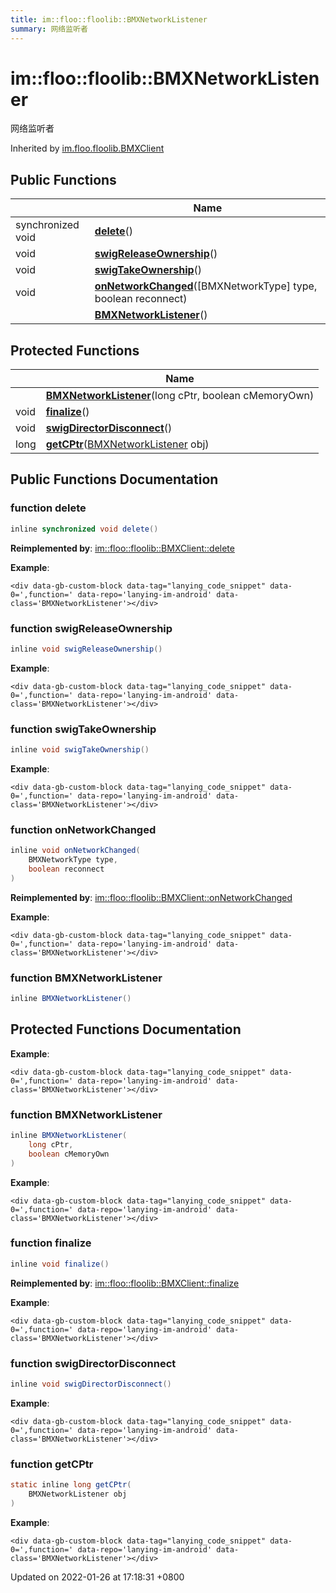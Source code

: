 ```yaml
---
title: im::floo::floolib::BMXNetworkListener
summary: 网络监听者
---
```


# im::floo::floolib::BMXNetworkListener

网络监听者

Inherited by [im.floo.floolib.BMXClient](classim\_1\_1floo\_1\_1floolib\_1\_1\_b\_m\_x\_client.md)

## Public Functions

|                   | Name                                                                                                                                                             |
| ----------------- | ---------------------------------------------------------------------------------------------------------------------------------------------------------------- |
| synchronized void | [**delete**](classim\_1\_1floo\_1\_1floolib\_1\_1\_b\_m\_x\_network\_listener.md#function-delete)()                                                              |
| void              | [**swigReleaseOwnership**](classim\_1\_1floo\_1\_1floolib\_1\_1\_b\_m\_x\_network\_listener.md#function-swigreleaseownership)()                                  |
| void              | [**swigTakeOwnership**](classim\_1\_1floo\_1\_1floolib\_1\_1\_b\_m\_x\_network\_listener.md#function-swigtakeownership)()                                        |
| void              | [**onNetworkChanged**](classim\_1\_1floo\_1\_1floolib\_1\_1\_b\_m\_x\_network\_listener.md#function-onnetworkchanged)(\[BMXNetworkType] type, boolean reconnect) |
|                   | [**BMXNetworkListener**](classim\_1\_1floo\_1\_1floolib\_1\_1\_b\_m\_x\_network\_listener.md#function-bmxnetworklistener)()                                      |

## Protected Functions

|      | Name                                                                                                                                                                                               |
| ---- | -------------------------------------------------------------------------------------------------------------------------------------------------------------------------------------------------- |
|      | [**BMXNetworkListener**](classim\_1\_1floo\_1\_1floolib\_1\_1\_b\_m\_x\_network\_listener.md#function-bmxnetworklistener)(long cPtr, boolean cMemoryOwn)                                           |
| void | [**finalize**](classim\_1\_1floo\_1\_1floolib\_1\_1\_b\_m\_x\_network\_listener.md#function-finalize)()                                                                                            |
| void | [**swigDirectorDisconnect**](classim\_1\_1floo\_1\_1floolib\_1\_1\_b\_m\_x\_network\_listener.md#function-swigdirectordisconnect)()                                                                |
| long | [**getCPtr**](classim\_1\_1floo\_1\_1floolib\_1\_1\_b\_m\_x\_network\_listener.md#function-getcptr)([BMXNetworkListener](classim\_1\_1floo\_1\_1floolib\_1\_1\_b\_m\_x\_network\_listener.md) obj) |

## Public Functions Documentation

### function delete

```java
inline synchronized void delete()
```

**Reimplemented by**: [im::floo::floolib::BMXClient::delete](classim\_1\_1floo\_1\_1floolib\_1\_1\_b\_m\_x\_client.md#function-delete)

**Example**:

```
<div data-gb-custom-block data-tag="lanying_code_snippet" data-0=',function=' data-repo='lanying-im-android' data-class='BMXNetworkListener'></div>
```

### function swigReleaseOwnership

```java
inline void swigReleaseOwnership()
```

**Example**:

```
<div data-gb-custom-block data-tag="lanying_code_snippet" data-0=',function=' data-repo='lanying-im-android' data-class='BMXNetworkListener'></div>
```

### function swigTakeOwnership

```java
inline void swigTakeOwnership()
```

**Example**:

```
<div data-gb-custom-block data-tag="lanying_code_snippet" data-0=',function=' data-repo='lanying-im-android' data-class='BMXNetworkListener'></div>
```

### function onNetworkChanged

```java
inline void onNetworkChanged(
    BMXNetworkType type,
    boolean reconnect
)
```

**Reimplemented by**: [im::floo::floolib::BMXClient::onNetworkChanged](classim\_1\_1floo\_1\_1floolib\_1\_1\_b\_m\_x\_client.md#function-onnetworkchanged)

**Example**:

```
<div data-gb-custom-block data-tag="lanying_code_snippet" data-0=',function=' data-repo='lanying-im-android' data-class='BMXNetworkListener'></div>
```

### function BMXNetworkListener

```java
inline BMXNetworkListener()
```

## Protected Functions Documentation

**Example**:

```
<div data-gb-custom-block data-tag="lanying_code_snippet" data-0=',function=' data-repo='lanying-im-android' data-class='BMXNetworkListener'></div>
```

### function BMXNetworkListener

```java
inline BMXNetworkListener(
    long cPtr,
    boolean cMemoryOwn
)
```

**Example**:

```
<div data-gb-custom-block data-tag="lanying_code_snippet" data-0=',function=' data-repo='lanying-im-android' data-class='BMXNetworkListener'></div>
```

### function finalize

```java
inline void finalize()
```

**Reimplemented by**: [im::floo::floolib::BMXClient::finalize](classim\_1\_1floo\_1\_1floolib\_1\_1\_b\_m\_x\_client.md#function-finalize)

**Example**:

```
<div data-gb-custom-block data-tag="lanying_code_snippet" data-0=',function=' data-repo='lanying-im-android' data-class='BMXNetworkListener'></div>
```

### function swigDirectorDisconnect

```java
inline void swigDirectorDisconnect()
```

**Example**:

```
<div data-gb-custom-block data-tag="lanying_code_snippet" data-0=',function=' data-repo='lanying-im-android' data-class='BMXNetworkListener'></div>
```

### function getCPtr

```java
static inline long getCPtr(
    BMXNetworkListener obj
)
```

**Example**:

```
<div data-gb-custom-block data-tag="lanying_code_snippet" data-0=',function=' data-repo='lanying-im-android' data-class='BMXNetworkListener'></div>
```



Updated on 2022-01-26 at 17:18:31 +0800
